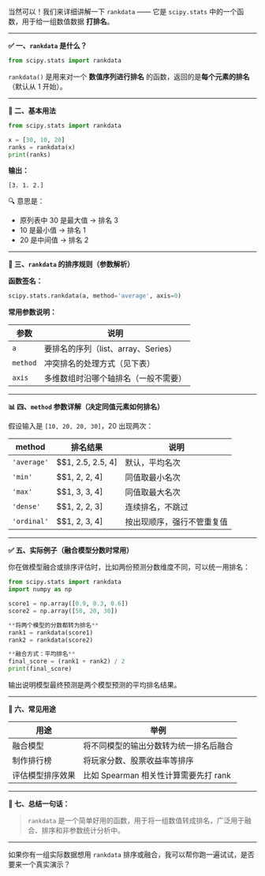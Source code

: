 当然可以！我们来详细讲解一下 `rankdata` —— 它是 `scipy.stats` 中的一个函数，用于给一组数值数据 **打排名**。

---

**✅ 一、`rankdata` 是什么？**

```python
from scipy.stats import rankdata
```

`rankdata()` 是用来对一个 **数值序列进行排名** 的函数，返回的是**每个元素的排名**（默认从 1 开始）。

---

**📘 二、基本用法**

```python
from scipy.stats import rankdata

x = [30, 10, 20]
ranks = rankdata(x)
print(ranks)
```

**输出：**

```
[3. 1. 2.]
```

🔍 意思是：

* 原列表中 30 是最大值 → 排名 3
* 10 是最小值 → 排名 1
* 20 是中间值 → 排名 2

---

**🧠 三、`rankdata` 的排序规则（参数解析）**

**函数签名：**

```python
scipy.stats.rankdata(a, method='average', axis=0)
```

**常用参数说明：**

| 参数       | 说明                        |
| -------- | ------------------------- |
| `a`      | 要排名的序列（list、array、Series） |
| `method` | 冲突排名的处理方式（见下表）            |
| `axis`   | 多维数组时沿哪个轴排名（一般不需要）        |

---

**📊 四、`method` 参数详解（决定同值元素如何排名）**

假设输入是 `[10, 20, 20, 30]`，20 出现两次：

| method      | 排名结果              | 说明            |
| ----------- | ----------------- | ------------- |
| `'average'` | $$1, 2.5, 2.5, 4] | 默认，平均名次       |
| `'min'`     | $$1, 2, 2, 4]     | 同值取最小名次       |
| `'max'`     | $$1, 3, 3, 4]     | 同值取最大名次       |
| `'dense'`   | $$1, 2, 2, 3]     | 连续排名，不跳过      |
| `'ordinal'` | $$1, 2, 3, 4]     | 按出现顺序，强行不管重复值 |

---

**✅ 五、实际例子（融合模型分数时常用）**

你在做模型融合或排序评估时，比如两份预测分数维度不同，可以统一用排名：

```python
from scipy.stats import rankdata
import numpy as np

score1 = np.array([0.9, 0.3, 0.6])
score2 = np.array([50, 20, 30])

**将两个模型的分数都转为排名**
rank1 = rankdata(score1)
rank2 = rankdata(score2)

**融合方式：平均排名**
final_score = (rank1 + rank2) / 2
print(final_score)
```

输出说明模型最终预测是两个模型预测的平均排名结果。

---

**🧪 六、常见用途**

| 用途       | 举例                         |
| -------- | -------------------------- |
| 融合模型     | 将不同模型的输出分数转为统一排名后融合        |
| 制作排行榜    | 将玩家分数、股票收益率等排序             |
| 评估模型排序效果 | 比如 Spearman 相关性计算需要先打 rank |

---

**🔁 七、总结一句话：**

> `rankdata` 是一个简单好用的函数，用于将一组数值转成排名，广泛用于融合、排序和非参数统计分析中。

---

如果你有一组实际数据想用 `rankdata` 排序或融合，我可以帮你跑一遍试试，是否要来一个真实演示？
